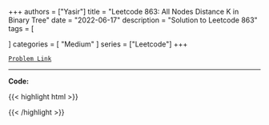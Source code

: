 
+++
authors = ["Yasir"]
title = "Leetcode 863: All Nodes Distance K in Binary Tree"
date = "2022-06-17"
description = "Solution to Leetcode 863"
tags = [
    
]
categories = [
    "Medium"
]
series = ["Leetcode"]
+++



[`Problem Link`](https://leetcode.com/problems/all-nodes-distance-k-in-binary-tree/description/)

---

**Code:**

{{< highlight html >}}

{{< /highlight >}}

